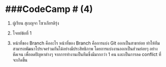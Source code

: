 # ###CodeCamp # (4)

1. ผู้เรียน สุเบญจา โซวเกียรติรุ่ง
2. โจทย์ข้อที่ 1

1. หน้าที่ของ Branch คืออะไร
หน้าที่ของ Branch คือการแบ่ง Git ออกเป็นสาขาย่อย ทำให้ทีมสามารถพัฒนาโปรเจคร่วมกันได้อย่างมีประสิทธิภาพ โดยการแบ่งงานออกเป็นส่วนย่อยๆ อย่างชัดเจน เพื่อลดปัญหาต่างๆ จากการทำงานเป็นทีมซึ่งมีมากกว่า 1 คน และเป็นการลด conflict ที่จะเกิดขึ้น


